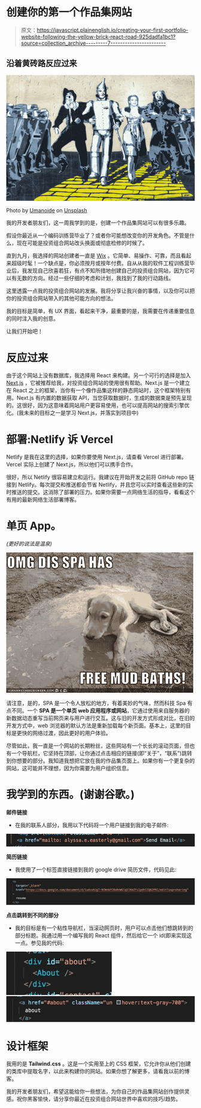 # 创建你的第一个作品集网站

> 原文：<https://javascript.plainenglish.io/creating-your-first-portfolio-website-following-the-yellow-brick-react-road-925dadfa1bc1?source=collection_archive---------7----------------------->

## 沿着黄砖路反应过来

![](img/24a3826d9abd7e51a6b8314e18cef13d.png)

Photo by [Umanoide](https://unsplash.com/@umanoide?utm_source=medium&utm_medium=referral) on [Unsplash](https://unsplash.com?utm_source=medium&utm_medium=referral)

我的开发者朋友们，这一周我学到的是，创建一个作品集网站可以有很多乐趣。

假设你最近从一个编码训练营毕业了？或者你可能想改变你的开发角色。不管是什么，现在可能是投资组合网站改头换面或彻底检修的时候了。

直到九月，我选择的网站创建者一直是 [Wix](http://Wix.com) 。它简单、易操作、可靠，而且看起来超级时髦！一个缺点是，你必须按月或按年付费。自从从我的软件工程训练营毕业后，我发现自己欣喜若狂，有点不知所措地创建自己的投资组合网站，因为它可以有无数的方向。经过一些仔细的考虑和计划，我找到了我的行动路线。

这里透露一点我的投资组合网站的发展。我将分享让我兴奋的事情，以及你可以把你的投资组合网站带入的其他可能方向的想法。

我的目标是简单，有 UX 界面，看起来干净，最重要的是，我需要在传递重要信息的同时注入我的创意。

让我们开始吧！

# **反应过来**

由于这个网站上没有数据库，我选择用 React 来构建。另一个可行的选择是加入 [Next.js](https://nextjs.org/) ，它被推荐给我，对投资组合网站的使用很有帮助。Next.js 是一个建立在 React 之上的框架，当你有一个像作品集这样的静态网站时，这个框架特别有用。Next.js 有内置的数据获取 API，当您获取数据时，生成的数据束是预先呈现的。这很好，因为这意味着网站用户更容易使用，也可以提高网站的搜索引擎优化。(我未来的目标之一是学习 Next.js，并落实到项目中)

# 部署:Netlify 诉 Vercel

Netlify 是我在这里的选择，如果你要使用 Next.js，请查看 Vercel 进行部署。Vercel 实际上创建了 Next.js，所以他们可以携手合作。

很好，所以 Netlify 很容易建立和运行。我建议在开始开发之前将 GitHub repo 链接到 Netlify。每次提交和推送都会节省 Netlify，并且您可以实时查看这些新的实时推送的提交。这消除了部署的压力。如果你需要一点网络生活的指导，看看这个有用的最新网络生活部署博客。

# **单页 App。**

*(更好的说法是温泉)*

![](img/7576e963fba24a7feda6bd3ff994ac8d.png)

请注意，是的，SPA 是一个令人放松的地方，有着美妙的气味，然而科技 Spa 有点不同。一个 **SPA 是一个单页 web 应用程序或网站**，它通过使用来自服务器的新数据动态重写当前网页来与用户进行交互。这与旧的开发方式形成对比，在旧的开发方式中，web 浏览器的默认方法是重新加载每个新页面。基本上，这里的目标是更快的网络过渡，因此更好的用户体验。

尽管如此，我一直是一个网站的长期粉丝，这些网站有一个长长的滚动页面，但也有一个导航栏，它坚持在顶部，让你通过点击相应的链接(即“关于”，“联系”)跳转到你想要的部分。我知道我想把它放在我的作品集页面上。如果你有一个更复杂的网站，这可能并不理想，因为你需要为用户组织信息。

# 我学到的东西。(谢谢谷歌。)

**邮件链接**

*   在我的联系人部分，我用以下代码将一个用户链接到我的电子邮件:

![](img/13bd632322232402965312c42513e5fb.png)

**简历链接**

*   我使用了一个标签直接链接到我的 google drive 简历文件，代码见此:

![](img/cd017d5ec467d0e40151c561ef37761a.png)

**点击跳转到不同的部分**

*   我的目标是有一个粘性导航栏，当滚动网页时，用户可以点击他们想跳转到的部分标题。我通过用一个编写我的 React 组件，然后给它一个 id(即来实现这一点。参见我的代码:

![](img/20cb1efa63f5771bbfaf80e109b959c0.png)![](img/abe2540fa4b78ac48cdda570c1f6b1e6.png)

# 设计框架

我用的是 **Tailwind.css** 。这是一个实用至上的 CSS 框架，它允许你从他们创建的类库中提取名字，以此来构建你的网站。如果你想了解更多，请看我以前的博客。

我的开发者朋友们，希望这能给你一些想法，为你自己的作品集网站创作提供灵感。祝你黑客愉快，请分享你最近在投资组合网站世界中喜欢的技巧/趋势。